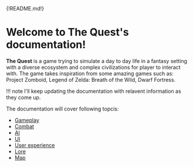 {!README.md!}

# Welcome to The Quest's documentation!

**The Quest** is a game trying to simulate a day to day life in a fantasy setting with a diverse ecosystem and complex civilizations for player to interact with.
The game takes inspiration from some amazing games such as: Project Zomboid, Legend of Zelda: Breath of the Wild, Dwarf Fortress. 

!!! note
    I'll keep updating the documentation with relavent information as they come up. 

The documentation will cover following topcis: 

+ [Gameplay](gameplay)
+ [Combat](gameplay#Combat)
+ [AI](gameplay#AI)
+ [UI](ui)
+ [User experience](ux)
+ [Lore](lore)
+ [Map](map)

